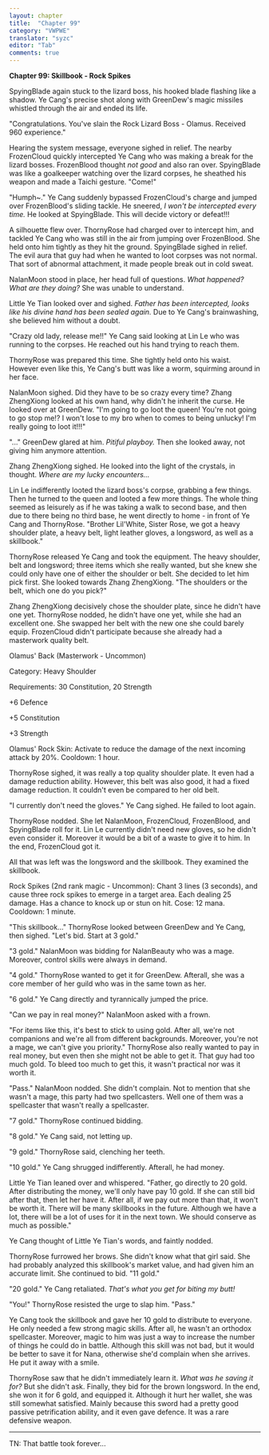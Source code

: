 ```yaml
---
layout: chapter
title:  "Chapter 99"
category: "VWPWE"
translator: "syzc"
editor: "Tab"
comments: true
---
```


**Chapter 99: Skillbook - Rock Spikes**
 
SpyingBlade again stuck to the lizard boss, his hooked blade flashing like a shadow. Ye Cang's precise shot along with GreenDew's magic missiles whistled through the air and ended its life.
 
"Congratulations. You've slain the Rock Lizard Boss - Olamus. Received 960 experience."
 
Hearing the system message, everyone sighed in relief. The nearby FrozenCloud quickly intercepted Ye Cang who was making a break for the lizard bosses. FrozenBlood thought *not good* and also ran over. SpyingBlade was like a goalkeeper watching over the lizard corpses, he sheathed his weapon and made a Taichi gesture. "Come!"
 
"Humph~." Ye Cang suddenly bypassed FrozenCloud's charge and jumped over FrozenBlood's sliding tackle. He sneered, *I won't be intercepted every time.* He looked at SpyingBlade. This will decide victory or defeat!!!
 
A silhouette flew over. ThornyRose had charged over to intercept him, and tackled Ye Cang who was still in the air from jumping over FrozenBlood. She held onto him tightly as they hit the ground. SpyingBlade sighed in relief. The evil aura that guy had when he wanted to loot corpses was not normal. That sort of abnormal attachment, it made people break out in cold sweat.
 
NalanMoon stood in place, her head full of questions. *What happened? What are they doing?* She was unable to understand.
 
Little Ye Tian looked over and sighed. *Father has been intercepted, looks like his divine hand has been sealed again.* Due to Ye Cang's brainwashing, she believed him without a doubt.
 
"Crazy old lady, release me!!" Ye Cang said looking at Lin Le who was running to the corpses. He reached out his hand trying to reach them.
 
ThornyRose was prepared this time. She tightly held onto his waist. However even like this, Ye Cang's butt was like a worm, squirming around in her face.
 
NalanMoon sighed. Did they have to be so crazy every time? Zhang ZhengXiong looked at his own hand, why didn't he inherit the curse. He looked over at GreenDew. "I'm going to go loot the queen! You're not going to go stop me!? I won't lose to my bro when to comes to being unlucky! I'm really going to loot it!!!"
 
"..." GreenDew glared at him. *Pitiful playboy.* Then she looked away, not giving him anymore attention.
 
Zhang ZhengXiong sighed. He looked into the light of the crystals, in thought. *Where are my lucky encounters...*
 
Lin Le indifferently looted the lizard boss's corpse, grabbing a few things. Then he turned to the queen and looted a few more things. The whole thing seemed as leisurely as if he was taking a walk to second base, and then due to there being no third base, he went directly to home - in front of Ye Cang and ThornyRose. "Brother Lil'White, Sister Rose, we got a heavy shoulder plate, a heavy belt, light leather gloves, a longsword, as well as a skillbook."
 
ThornyRose released Ye Cang and took the equipment. The heavy shoulder, belt and longsword; three items which she really wanted, but she knew she could only have one of either the shoulder or belt. She decided to let him pick first. She looked towards Zhang ZhengXiong. "The shoulders or the belt, which one do you pick?"
 
Zhang ZhengXiong decisively chose the shoulder plate, since he didn't have one yet. ThornyRose nodded, he didn't have one yet, while she had an excellent one. She swapped her belt with the new one she could barely equip. FrozenCloud didn't participate because she already had a masterwork quality belt. 
 
Olamus' Back (Masterwork - Uncommon)
 
Category: Heavy Shoulder
 
Requirements: 30 Constitution, 20 Strength
 
+6 Defence
 
+5 Constitution
 
+3 Strength
 
Olamus' Rock Skin: Activate to reduce the damage of the next incoming attack by 20%. Cooldown: 1 hour.
 
ThornyRose sighed, it was really a top quality shoulder plate. It even had a damage reduction ability. However, this belt was also good, it had a fixed damage reduction. It couldn't even be compared to her old belt.
 
"I currently don't need the gloves." Ye Cang sighed. He failed to loot again.
 
ThornyRose nodded. She let NalanMoon, FrozenCloud, FrozenBlood, and SpyingBlade roll for it. Lin Le currently didn't need new gloves, so he didn't even consider it. Moreover it would be a bit of a waste to give it to him. In the end, FrozenCloud got it.
 
All that was left was the longsword and the skillbook. They examined the skillbook.
 
Rock Spikes (2nd rank magic - Uncommon): Chant 3 lines (3 seconds), and cause three rock spikes to emerge in a target area. Each dealing 25 damage. Has a chance to knock up or stun on hit. Cose: 12 mana. Cooldown: 1 minute. 
 
"This skillbook..." ThornyRose looked between GreenDew and Ye Cang, then sighed. "Let's bid. Start at 3 gold."
 
"3 gold." NalanMoon was bidding for NalanBeauty who was a mage. Moreover, control skills were always in demand.
 
"4 gold." ThornyRose wanted to get it for GreenDew. Afterall, she was a core member of her guild who was in the same town as her.
 
"6 gold." Ye Cang directly and tyrannically jumped the price. 
 
"Can we pay in real money?" NalanMoon asked with a frown.
 
"For items like this, it's best to stick to using gold. After all, we're not companions and we're all from different backgrounds. Moreover, you're not a mage, we can't give you priority." ThornyRose also really wanted to pay in real money, but even then she might not be able to get it. That guy had too much gold. To bleed too much to get this, it wasn't practical nor was it worth it.
 
"Pass." NalanMoon nodded. She didn't complain. Not to mention that she wasn't a mage, this party had two spellcasters. Well one of them was a spellcaster that wasn't really a spellcaster.
 
"7 gold." ThornyRose continued bidding.
 
"8 gold." Ye Cang said, not letting up.
 
"9 gold." ThornyRose said, clenching her teeth.
 
"10 gold." Ye Cang shrugged indifferently. Afterall, he had money.
 
Little Ye Tian leaned over and whispered. "Father, go directly to 20 gold. After distributing the money, we'll only have pay 10 gold. If she can still bid after that, then let her have it. After all, if we pay out more than that, it won't be worth it. There will be many skillbooks in the future. Although we have a lot, there will be a lot of uses for it in the next town. We should conserve as much as possible."
 
Ye Cang thought of Little Ye Tian's words, and faintly nodded.
 
ThornyRose furrowed her brows. She didn't know what that girl said. She had probably analyzed this skillbook's market value, and had given him an accurate limit. She continued to bid. "11 gold."
 
"20 gold." Ye Cang retaliated. *That's what you get for biting my butt!*
 
"You!" ThornyRose resisted the urge to slap him. "Pass."
 
Ye Cang took the skillbook and gave her 10 gold to distribute to everyone. He only needed a few strong magic skills. After all, he wasn't an orthodox spellcaster. Moreover, magic to him was just a way to increase the number of things he could do in battle. Although this skill was not bad, but it would be better to save it for Nana, otherwise she'd complain when she arrives. He put it away with a smile.
 
ThornyRose saw that he didn't immediately learn it. *What was he saving it for?* But she didn't ask. Finally, they bid for the brown longsword. In the end, she won it for 6 gold, and equipped it. Although it hurt her wallet, she was still somewhat satisfied. Mainly because this sword had a pretty good passive petrification ability, and it even gave defence. It was a rare defensive weapon.

---

TN: That battle took forever...
